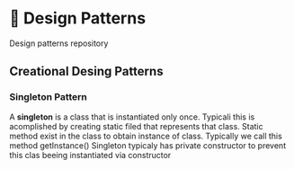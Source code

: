 # 🗿 Design Patterns
Design patterns repository

## Creational Desing Patterns

### Singleton Pattern

A **singleton** is a class that is instantiated only once. 
Typicali this is acomplished by creating static filed that represents that class.
Static method exist in the class to obtain instance of class. Typically we call this method getInstance() 
Singleton typicaly has private constructor to prevent this clas beeing instantiated via constructor 
